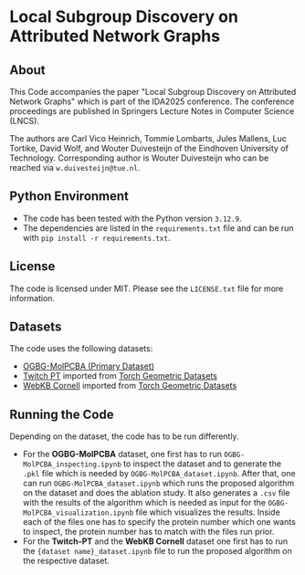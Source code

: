 # Local Subgroup Discovery on Attributed Network Graphs
## About
This Code accompanies the paper "Local Subgroup Discovery on Attributed Network Graphs" which is part of the IDA2025 conference. The conference proceedings are published in Springers Lecture Notes in Computer Science (LNCS).

The authors are Carl Vico Heinrich, Tommie Lombarts, Jules Mallens, Luc Tortike, David Wolf, and Wouter Duivesteijn of the Eindhoven University of Technology. Corresponding author is Wouter Duivesteijn who can be reached via `w.duivesteijn@tue.nl`.

## Python Environment
* The code has been tested with the Python version `3.12.9`.
* The dependencies are listed in the `requirements.txt` file and can be run with `pip install -r requirements.txt`.

## License
The code is licensed under MIT. Please see the `LICENSE.txt` file for more information.

## Datasets
The code uses the following datasets:
* [OGBG-MolPCBA (Primary Dataset)](https://ogb.stanford.edu/docs/graphprop/)
* [Twitch PT](https://arxiv.org/abs/1909.13021) imported from [Torch Geometric Datasets](https://pytorch-geometric.readthedocs.io/en/2.5.3/modules/datasets.html)
* [WebKB Cornell](https://openreview.net/forum?id=S1e2agrFvS) imported from [Torch Geometric Datasets](https://pytorch-geometric.readthedocs.io/en/2.5.3/modules/datasets.html)

## Running the Code
Depending on the dataset, the code has to be run differently.
* For the **OGBG-MolPCBA** dataset, one first has to run `OGBG-MolPCBA_inspecting.ipynb` to inspect the dataset and to generate the `.pkl` file which is needed by `OGBG-MolPCBA_dataset.ipynb`. After that, one can run `OGBG-MolPCBA_dataset.ipynb` which runs the proposed algorithm on the dataset and does the ablation study. It also generates a `.csv` file with the results of the algorithm which is needed as input for the `OGBG-MolPCBA_visualization.ipynb` file which visualizes the results. Inside each of the files one has to specify the protein number which one wants to inspect, the protein number has to match with the files run prior.
* For the **Twitch-PT** and the **WebKB Cornell** dataset one first has to run the `{dataset name}_dataset.ipynb` file to run the proposed algorithm on the respective dataset.